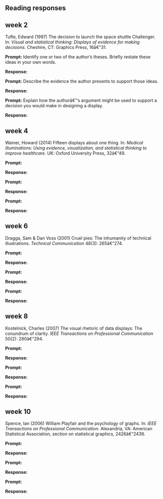 
## Reading responses

## week 2

Tufte, Edward (1997) The decision to launch the space shuttle
Challenger. In: *Visual and statistical thinking: Displays of evidence
for making decisions.* Cheshire, CT: Graphics Press, 16â€“31.

**Prompt:** Identify one or two of the author’s theses. Briefly restate
these ideas in your own words.

**Response:**

**Prompt:** Describe the evidence the author presents to support those
ideas.

**Response:**

**Prompt:** Explain how the authorâ€™s argument might be used to support
a decision you would make in designing a display.

**Response:**

## week 4

Wainer, Howard (2014) Fifteen displays about one thing. In: *Medical
illuminations: Using evidence, visualization, and statistical thinking
to improve healthcare.* UK: Oxford University Press, 32â€“49.

**Prompt:**

**Response:**

**Prompt:**

**Response:**

**Prompt:**

**Response:**

## week 6

Dragga, Sam & Dan Voss (2001) Cruel pies: The inhumanity of technical
illustrations. *Technical Communication* 48(3): 265â€“274.

**Prompt:**

**Response:**

**Prompt:**

**Response:**

**Prompt:**

**Response:**

## week 8

Kostelnick, Charles (2007) The visual rhetoric of data displays: The
conundrum of clarity. *IEEE Transactions on Professional Communication*
50(2): 280â€“294.

**Prompt:**

**Response:**

**Prompt:**

**Response:**

**Prompt:**

**Response:**

## week 10

Spence, Ian (2006) William Playfair and the psychology of graphs. In:
*IEEE Transactions on Professional Communication.* Alexandria, VA:
American Statistical Association, section on statistical graphics,
2426â€“2436.

**Prompt:**

**Response:**

**Prompt:**

**Response:**

**Prompt:**

**Response:**
